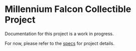 # Millennium Falcon Collectible Project
Documentation for this project is a work in progress.

For now, please refer to the [specs](specs.yaml) for project details.
